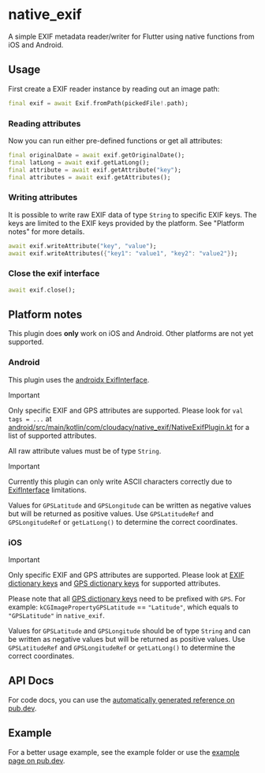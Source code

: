 # native_exif

A simple EXIF metadata reader/writer for Flutter using native functions from iOS and Android.

## Usage

First create a EXIF reader instance by reading out an image path:

```dart
final exif = await Exif.fromPath(pickedFile!.path);
```

### Reading attributes

Now you can run either pre-defined functions or get all attributes:

```dart
final originalDate = await exif.getOriginalDate();
final latLong = await exif.getLatLong();
final attribute = await exif.getAttribute("key");
final attributes = await exif.getAttributes();
```

### Writing attributes

It is possible to write raw EXIF data of type `String` to specific EXIF keys.
The keys are limited to the EXIF keys provided by the platform. See "Platform notes" for more details.

```dart
await exif.writeAttribute("key", "value");
await exif.writeAttributes({"key1": "value1", "key2": "value2"});
```

### Close the exif interface

```dart
await exif.close();
```

## Platform notes

This plugin does **only** work on iOS and Android. Other platforms are not yet supported.

### Android

This plugin uses the [androidx ExifInterface](https://developer.android.com/reference/androidx/exifinterface/media/ExifInterface).

> [!IMPORTANT]
> Only specific EXIF and GPS attributes are supported. Please look for `val tags = ...` at [android/src/main/kotlin/com/cloudacy/native_exif/NativeExifPlugin.kt](https://github.com/cloudacy/native_exif/blob/main/android/src/main/kotlin/com/cloudacy/native_exif/NativeExifPlugin.kt) for a list of supported attributes.

All raw attribute values must be of type `String`.

> [!IMPORTANT]
> Currently this plugin can only write ASCII characters correctly due to [ExifInterface](https://developer.android.com/reference/androidx/exifinterface/media/ExifInterface) limitations.

Values for `GPSLatitude` and `GPSLongitude` can be written as negative values but will be returned as positive values. Use `GPSLatitudeRef` and `GPSLongitudeRef` or `getLatLong()` to determine the correct coordinates.

### iOS

> [!IMPORTANT]
> Only specific EXIF and GPS attributes are supported. Please look at [EXIF dictionary keys](https://developer.apple.com/documentation/imageio/exif_dictionary_keys) and [GPS dictionary keys](https://developer.apple.com/documentation/imageio/gps_dictionary_keys) for supported attributes.

Please note that all [GPS dictionary keys](https://developer.apple.com/documentation/imageio/gps_dictionary_keys) need to be prefixed with `GPS`.
For example: `kCGImagePropertyGPSLatitude` == `"Latitude"`, which equals to `"GPSLatitude"` in `native_exif`.

Values for `GPSLatitude` and `GPSLongitude` should be of type `String` and can be written as negative values but will be returned as positive values. Use `GPSLatitudeRef` and `GPSLongitudeRef` or `getLatLong()` to determine the correct coordinates.

## API Docs

For code docs, you can use the [automatically generated reference on pub.dev](https://pub.dev/documentation/native_exif/latest/).

## Example

For a better usage example, see the example folder or use the [example page on pub.dev](https://pub.dev/packages/native_exif/example).
